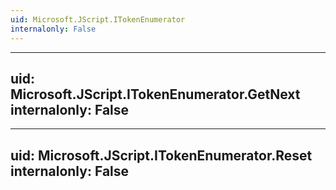 ```yaml
---
uid: Microsoft.JScript.ITokenEnumerator
internalonly: False
---
```


---
uid: Microsoft.JScript.ITokenEnumerator.GetNext
internalonly: False
---

---
uid: Microsoft.JScript.ITokenEnumerator.Reset
internalonly: False
---
